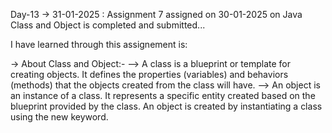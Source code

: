Day-13 -> 31-01-2025 : Assignment 7 assigned on 30-01-2025 on Java Class and Object is completed and submitted...

I have learned through this assignement is:

-> About Class and Object:-
--> A class is a blueprint or template for creating objects. It defines the properties (variables) and behaviors (methods) that the objects created from the class will have.
--> An object is an instance of a class. It represents a specific entity created based on the blueprint provided by the class. An object is created by instantiating a class using the new keyword.

